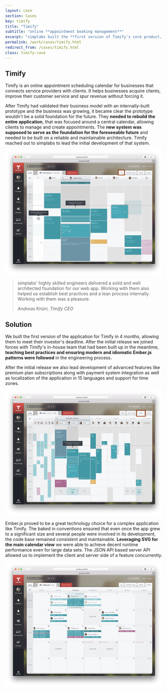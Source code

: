 ```yaml
---
layout: case
section: Cases
key: timify
title: "Timify"
subtitle: "online **appointment booking management**"
excerpt: "simplabs built the **first version of Timify's core product, providing them with a solid foundation** for the future. The newly built in-house engineering team was able to pick that up and continue development afterwards."
permalink: /work/cases/timify.html
redirect_from: /cases/timify.html
class: timify-case
---
```


<div class="content-section separated">
  <div class="container">
    <div class="row">
      <div class="col-12 col-sm-6 order-sm-2 d-flex flex-column justify-content-center">
        <h2>Timify</h2>
        <p>Timify is an online appointment scheduling calendar for businesses that connects service providers with clients. It helps businesses acquire clients, improve their customer service and spur revenue without forcing it.</p>
        <p>After Timify had validated their business model with an internally-built prototype and the business was growing, it became clear the prototype wouldn't be a solid foundation for the future. They <strong>needed to rebuild the entire application</strong>, that was focused around a central calendar, allowing clients to manage and create appointments. The <strong>new system was supposed to serve as the foundation for the foreseeable future</strong> and needed to be built on a reliable and maintainable architecture. Timify reached out to simplabs to lead the initial development of that system.</p>
      </div>
      <div class="col-10 col-sm-6 order-sm-1 d-flex align-items-center justify-content-center">
        <img src="/images/cases/timify/daily-view.png" class="img-fluid" alt="Daily view">
      </div>
    </div>
  </div>
</div>

<div class="content-section quote separated">
  <div class="container">
    <div class="row">
      <div class="col">
        <blockquote>
          <p>simplabs' highly skilled engineers delivered a solid and well architected foundation for our web app. Working with them also helped us establish best practices and a lean process internally. Working with them was a pleasure.</p>
          <footer><cite>Andreas Knürr, Timify CEO</cite></footer>
        </blockquote>
      </div>
    </div>
  </div>
</div>

<div class="content-section">
  <div class="container">
    <div class="row">
      <div class="col-12 col-sm-6 d-flex flex-column justify-content-center">
        <h2>Solution</h2>
        <p>We built the first version of the application for Timify in 4 months, allowing them to meet their investor's deadline. After the initial release we joined forces with Timify's in-house team that had been built up in the meantime, <strong>teaching best practices and ensuring modern and idiomatic Ember.js patterns were followed</strong> in the engineering process.</p>
        <p>After the initial release we also lead development of advanced features like premium plan subscriptions along with payment system integration as well as localization of the application in 15 languages and support for time zones. </p>
      </div>
      <div class="col-10 col-sm-6 d-flex align-items-center justify-content-center">
        <img src="/images/cases/timify/weekly-view.png" class="img-fluid" alt="Weekly view">
      </div>
    </div>
  </div>
</div>

<div class="content-section">
  <div class="container">
    <div class="row">
      <div class="col-12 col-sm-6 order-sm-2 d-flex flex-column justify-content-center">
        <p>Ember.js proved to be a great technology choice for a complex application like Timify. The baked in conventions ensured that even once the app grew to a significant size and several people were involved in its development, the code base remained consistent and maintainable. <strong>Leveraging SVG for the main calendar view</strong> we were able to achieve decent runtime performance even for large data sets. The JSON API based server API allowed us to implement the client and server side of a feature concurrently.</p>
      </div>
      <div class="col-10 col-sm-6 order-sm-1 d-flex align-items-center justify-content-center">
        <img src="/images/cases/timify/monthly-view.png" class="img-fluid" alt="Monthly view">
      </div>
    </div>
  </div>
</div>